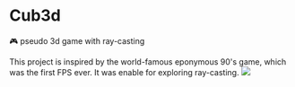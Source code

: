 # Cub3d
:video_game: pseudo 3d game with ray-casting 

This project is inspired by the world-famous eponymous 90's game, which was the first FPS ever. It was enable for exploring ray-casting.
![](https://github.com/shuygena/Cub3d/blob/main/animationCub3D.gif)
